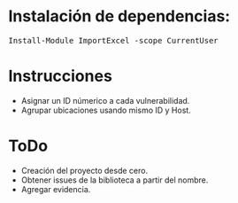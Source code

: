 # Instalación de dependencias:

<pre>
Install-Module ImportExcel -scope CurrentUser
</pre>

# Instrucciones

* Asignar un ID númerico a cada vulnerabilidad.
* Agrupar ubicaciones usando mismo ID y Host.

# ToDo

* Creación del proyecto desde cero.
* Obtener issues de la biblioteca a partir del nombre.
* Agregar evidencia.

